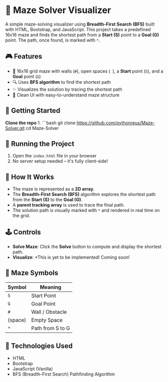# 🧩 Maze Solver Visualizer

A simple maze-solving visualizer using **Breadth-First Search (BFS)** built with HTML, Bootstrap, and JavaScript. This project takes a predefined 16x16 maze and finds the shortest path from a **Start (S)** point to a **Goal (G)** point. The path, once found, is marked with `*`.

## 🎮 Features

- 📏 16x16 grid maze with walls (`#`), open spaces (` `), a **Start** point (`S`), and a **Goal** point (`G`)
- 🔍 Uses **BFS algorithm** to find the shortest path
- ✨ Visualizes the solution by tracing the shortest path
- 🧠 Clean UI with easy-to-understand maze structure

## 🚀 Getting Started

 **Clone the repo**
 1.
    ```bash
   git clone https://github.com/pythonreus/Maze-Solver.git
   cd Maze-Solver

## 🧭 Running the Project

1. Open the `index.html` file in your browser  
2. No server setup needed – it's fully client-side!


## 🧠 How It Works

- The maze is represented as a **2D array**.
- The **Breadth-First Search (BFS)** algorithm explores the shortest path from the **Start (S)** to the **Goal (G)**.
- A **parent tracking array** is used to trace the final path.
- The solution path is visually marked with `*` and rendered in real time on the grid.


## 🕹️ Controls

- **Solve Maze**: Click the **Solve** button to compute and display the shortest path.
- **Visualize**: *This is yet to be implemented! Coming soon!


## 🧱 Maze Symbols

| Symbol | Meaning           |
|--------|-------------------|
| `S`    | Start Point       |
| `G`    | Goal Point        |
| `#`    | Wall / Obstacle   |
| (space)| Empty Space       |
| `*`    | Path from S to G  |


## 🧩 Technologies Used

- HTML 
- Bootstrap
- JavaScript (Vanilla)  
- BFS (Breadth-First Search) Pathfinding Algorithm  

